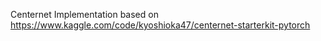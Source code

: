 Centernet Implementation based on https://www.kaggle.com/code/kyoshioka47/centernet-starterkit-pytorch
